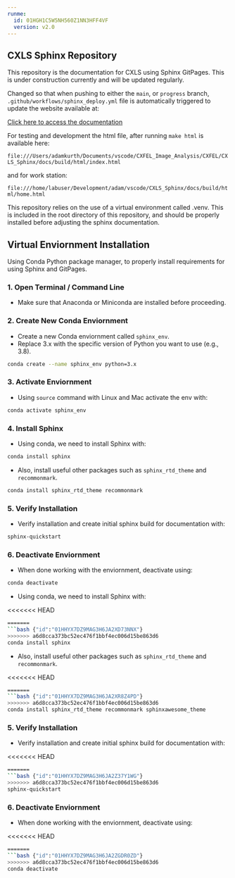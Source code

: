 ```yaml
---
runme:
  id: 01HGH1C5W5NH560Z1NN3HFF4VF
  version: v2.0
---
```


## CXLS Sphinx Repository

This repository is the documentation for CXLS using Sphinx GitPages. This is under construction currently and will be updated regularly.

Changed so that when pushing to either the `main`, or `progress` branch, `.github/workflows/sphinx_deploy.yml` file is automatically triggered to update the website available at:

[Click here to access the documentation](https://adamkurth.github.io/CXLS_Sphinx/docs/build/html/)

For testing and development the html file, after running `make html` is available here:

`file:///Users/adamkurth/Documents/vscode/CXFEL_Image_Analysis/CXFEL/CXLS_Sphinx/docs/build/html/index.html`

and for work station: 

`file:///home/labuser/Development/adam/vscode/CXLS_Sphinx/docs/build/html/home.html`

This repository relies on the use of a virtual environment called .venv. This is included in the root directory of this repository, and should be properly installed before adjusting the sphinx documentation.

## Virtual Enviornment Installation

Using Conda Python package manager, to properly install requirements for using Sphinx and GitPages.

### 1. Open Terminal / Command Line

- Make sure that Anaconda or Miniconda are installed before proceeding.

### 2. Create New Conda Enviornment

- Create a new Conda enviornment called `sphinx_env`.
- Replace 3.x with the specific version of Python you want to use (e.g., 3.8).

```bash {"id":"01HGH1C5W5NH560Z1NMHVV6XR8"}
conda create --name sphinx_env python=3.x
```

### 3. Activate Enviornment

- Using `source` command with Linux and Mac activate the env with:

```bash {"id":"01HGH1C5W5NH560Z1NMMHX72QX"}
conda activate sphinx_env
```

### 4. Install Sphinx

- Using conda, we need to install Sphinx with:

```bash {"id":"01HGH1C5W5NH560Z1NMQ70B1XG"}
conda install sphinx
```

- Also, install useful other packages such as `sphinx_rtd_theme` and `recommonmark`.

```bash {"id":"01HGH1C5W5NH560Z1NMTJ70GD8"}
conda install sphinx_rtd_theme recommonmark
```

### 5. Verify Installation

- Verify installation and create initial sphinx build for documentation with:

```bash {"id":"01HGH1C5W5NH560Z1NMY8QSVVH"}
sphinx-quickstart
```

### 6. Deactivate Enviornment

- When done working with the enviornment, deactivate using:

```bash {"id":"01HGH1C5W5NH560Z1NN12PM8B2"}
conda deactivate
```

- Using conda, we need to install Sphinx with:

<<<<<<< HEAD
```bash {"id":"01HH2XHY84BNQN13BZC2XTX3H8"}
=======
```bash {"id":"01HHYX7DZ9MAG3H6JA2XD73NNX"}
>>>>>>> a6d8cca373bc52ec476f1bbf4ec006d15be863d6
conda install sphinx
```

- Also, install useful other packages such as `sphinx_rtd_theme` and `recommonmark`.

<<<<<<< HEAD
```bash {"id":"01HH2XHY84BNQN13BZC4K0MZJG"}
=======
```bash {"id":"01HHYX7DZ9MAG3H6JA2XR8Z4PD"}
>>>>>>> a6d8cca373bc52ec476f1bbf4ec006d15be863d6
conda install sphinx_rtd_theme recommonmark sphinxawesome_theme
```

### 5. Verify Installation

- Verify installation and create initial sphinx build for documentation with:

<<<<<<< HEAD
```bash {"id":"01HH2XHY84BNQN13BZC4XNGXS9"}
=======
```bash {"id":"01HHYX7DZ9MAG3H6JA2Z37Y1WG"}
>>>>>>> a6d8cca373bc52ec476f1bbf4ec006d15be863d6
sphinx-quickstart
```

### 6. Deactivate Enviornment

- When done working with the enviornment, deactivate using:

<<<<<<< HEAD
```bash {"id":"01HH2XHY84BNQN13BZC8FFJE8A"}
=======
```bash {"id":"01HHYX7DZ9MAG3H6JA2ZGDR0ZD"}
>>>>>>> a6d8cca373bc52ec476f1bbf4ec006d15be863d6
conda deactivate
```

